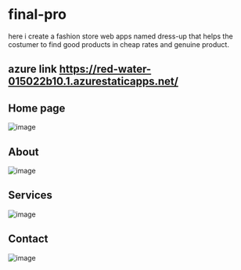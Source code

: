 # final-pro
here i create a fashion store web apps named dress-up that helps the costumer to find good products in cheap rates and genuine product.
## azure link https://red-water-015022b10.1.azurestaticapps.net/

## Home page
![image](https://user-images.githubusercontent.com/91595824/189597928-4fa8f3cd-c53c-4ec2-b7c2-12765c27b2de.png)



## About
![image](https://user-images.githubusercontent.com/91595824/189598032-cbe4f468-89f8-4328-abf8-599ab141b772.png)


## Services
![image](https://user-images.githubusercontent.com/91595824/189598156-7974603a-5e8c-4e3a-9dd5-e29957ba0c12.png)

## Contact

![image](https://user-images.githubusercontent.com/91595824/189598259-72ee22f5-4d53-4f7a-9fbb-3bd3800df846.png)



